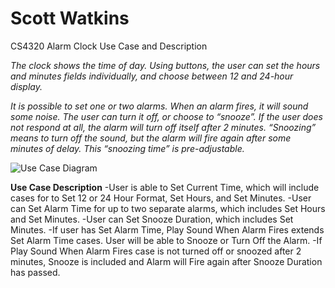 # Scott Watkins
CS4320 Alarm Clock Use Case and Description

*The clock shows the time of day. Using buttons, the user can set the hours and minutes fields individually, and choose between 12 and 24-hour display.*

*It is possible to set one or two alarms. When an alarm fires, it will sound some noise. The user can turn it off, or choose to “snooze”. If the user does not respond at all, the alarm will turn off itself after 2 minutes. “Snoozing” means to turn off the sound, but the alarm will fire again after some minutes of delay. This “snoozing time” is pre-adjustable.*

![Use Case Diagram](AlarmClockUseCaseDiagram.png)

**Use Case Description**
-User is able to Set Current Time, which will include cases for to Set 12 or 24 Hour Format, Set Hours, and Set Minutes.
-User can Set Alarm Time for up to two separate alarms, which includes Set Hours and Set Minutes.
-User can Set Snooze Duration, which includes Set Minutes.
-If user has Set Alarm Time, Play Sound When Alarm Fires extends Set Alarm Time cases. User will be able to Snooze or Turn Off the Alarm.
-If Play Sound When Alarm Fires case is not turned off or snoozed after 2 minutes, Snooze is included and Alarm will Fire again after Snooze Duration has passed.
